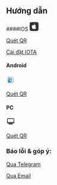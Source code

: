## Hướng dẫn

####IOS
![](img/iphone_icon_24.png)

[Quét QR](ios)

[Cài đặt IOTA](ios_pin)


#### Android
![](img/android_24.png)

[Quét QR](android)


#### PC
![](img/pc_24.png)

[Quét QR](pc)

### Báo lỗi & góp ý:
[Qua Telegram](https://t.me/iotabot_app_bot)

[Qua Email](mailto:hethongviet.vsys@gmail.com?subject=G%C3%B3p%20%C3%BD%20%26%20b%C3%A1o%20l%E1%BB%97i%20iotabot.app)
